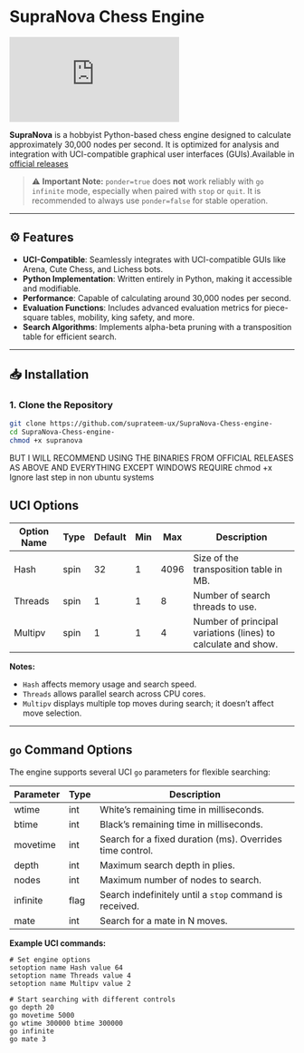 # SupraNova Chess Engine

![SupraNova Logo](https://chessengines.blogspot.com/2021/09/first-test-chess-engine-supernova24.html)

**SupraNova** is a hobbyist Python-based chess engine designed to calculate approximately 30,000 nodes per second. It is optimized for analysis and integration with UCI-compatible graphical user interfaces (GUIs).Available in [official releases](https://github.com/suprateem-ux/SupraNova-Chess-engine-/releases/tag/v1.0.6)

> ⚠️ **Important Note:** `ponder=true` does **not** work reliably with `go infinite` mode, especially when paired with `stop` or `quit`. It is recommended to always use `ponder=false` for stable operation.

---

## ⚙️ Features

- **UCI-Compatible**: Seamlessly integrates with UCI-compatible GUIs like Arena, Cute Chess, and Lichess bots.  
- **Python Implementation**: Written entirely in Python, making it accessible and modifiable.  
- **Performance**: Capable of calculating around 30,000 nodes per second.  
- **Evaluation Functions**: Includes advanced evaluation metrics for piece-square tables, mobility, king safety, and more.  
- **Search Algorithms**: Implements alpha-beta pruning with a transposition table for efficient search.

---

## 📥 Installation

### 1. Clone the Repository

```bash
git clone https://github.com/suprateem-ux/SupraNova-Chess-engine-
cd SupraNova-Chess-engine-
chmod +x supranova
```
BUT I WILL RECOMMEND USING THE BINARIES FROM OFFICIAL RELEASES AS ABOVE AND EVERYTHING EXCEPT WINDOWS REQUIRE chmod +x 
Ignore last step in non ubuntu systems
## UCI Options

| Option Name | Type | Default | Min | Max | Description |
|-------------|------|---------|-----|-----|-------------|
| Hash        | spin | 32      | 1   | 4096 | Size of the transposition table in MB. |
| Threads     | spin | 1       | 1   | 8    | Number of search threads to use. |
| Multipv     | spin | 1       | 1   | 4    | Number of principal variations (lines) to calculate and show. |

**Notes:**
- `Hash` affects memory usage and search speed.
- `Threads` allows parallel search across CPU cores.
- `Multipv` displays multiple top moves during search; it doesn’t affect move selection.

---

## `go` Command Options

The engine supports several UCI `go` parameters for flexible searching:

| Parameter   | Type | Description |
|-------------|------|-------------|
| wtime       | int  | White’s remaining time in milliseconds. |
| btime       | int  | Black’s remaining time in milliseconds. |
| movetime    | int  | Search for a fixed duration (ms). Overrides time control. |
| depth       | int  | Maximum search depth in plies. |
| nodes       | int  | Maximum number of nodes to search. |
| infinite    | flag | Search indefinitely until a `stop` command is received. | #sorry , it doesnt work but can be bypassed by ponder = false
| mate        | int  | Search for a mate in N moves. |

**Example UCI commands:**

```text
# Set engine options
setoption name Hash value 64
setoption name Threads value 4
setoption name Multipv value 2

# Start searching with different controls
go depth 20
go movetime 5000
go wtime 300000 btime 300000
go infinite
go mate 3
